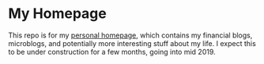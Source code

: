 # My Homepage

This repo is for my [personal homepage](https://nicholas-han.github.io), which contains my financial blogs, microblogs, and potentially more interesting stuff about my life. I expect this to be under construction for a few months, going into mid 2019.
